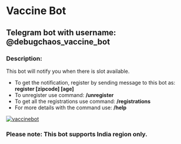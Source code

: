 # Vaccine Bot

## Telegram bot with username: @debugchaos_vaccine_bot

### Description:
This bot will notify you when there is slot available.
- To get the notification, register by sending message to this bot as: **register [zipcode] \[age]**
- To unregister use command: **/unregister**
- To get all the registrations use command: **/registrations**
- For more details with the command use: **/help**

<a href="https://github.com/shrivastava-prateek/angularjs-es6-webpack">
  <img src="https://github-readme-stats.vercel.app/api/pin/?username=shrivastava-prateek&repo=vaccinebot&show_icons=true&layout=compact&theme=gotham" alt="vaccinebot" />
</a>

### Please note: This bot supports India region only.

